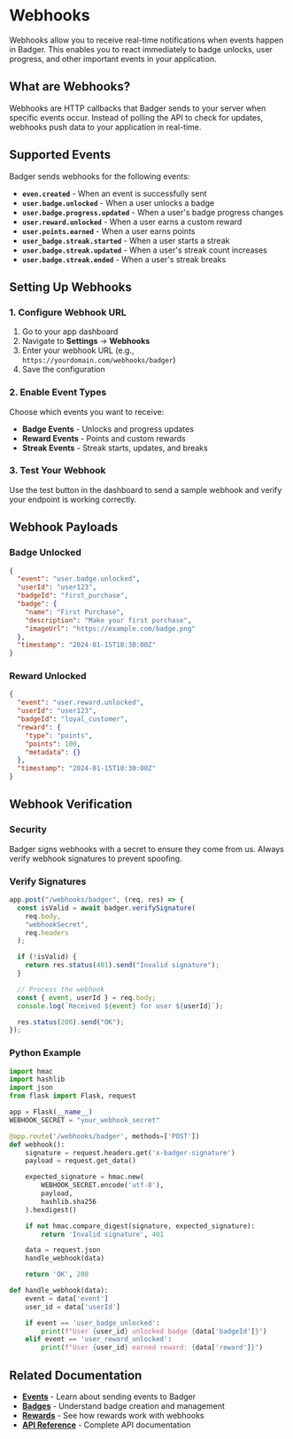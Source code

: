 # Webhooks

Webhooks allow you to receive real-time notifications when events happen in Badger. This enables you to react immediately to badge unlocks, user progress, and other important events in your application.

## What are Webhooks?

Webhooks are HTTP callbacks that Badger sends to your server when specific events occur. Instead of polling the API to check for updates, webhooks push data to your application in real-time.

## Supported Events

Badger sends webhooks for the following events:

- **`even.created`** - When an event is successfully sent
- **`user.badge.unlocked`** - When a user unlocks a badge
- **`user.badge.progress.updated`** - When a user's badge progress changes
- **`user.reward.unlocked`** - When a user earns a custom reward
- **`user.points.earned`** - When a user earns points
- **`user_badge.streak.started`** - When a user starts a streak
- **`user.badge.streak.updated`** - When a user's streak count increases
- **`user.badge.streak.ended`** - When a user's streak breaks

## Setting Up Webhooks

### 1. Configure Webhook URL

1. Go to your app dashboard
2. Navigate to **Settings** → **Webhooks**
3. Enter your webhook URL (e.g., `https://yourdomain.com/webhooks/badger`)
4. Save the configuration

### 2. Enable Event Types

Choose which events you want to receive:

- **Badge Events** - Unlocks and progress updates
- **Reward Events** - Points and custom rewards
- **Streak Events** - Streak starts, updates, and breaks

### 3. Test Your Webhook

Use the test button in the dashboard to send a sample webhook and verify your endpoint is working correctly.

## Webhook Payloads

### Badge Unlocked

```json
{
  "event": "user.badge.unlocked",
  "userId": "user123",
  "badgeId": "first_purchase",
  "badge": {
    "name": "First Purchase",
    "description": "Make your first purchase",
    "imageUrl": "https://example.com/badge.png"
  },
  "timestamp": "2024-01-15T10:30:00Z"
}
```

### Reward Unlocked

```json
{
  "event": "user.reward.unlocked",
  "userId": "user123",
  "badgeId": "loyal_customer",
  "reward": {
    "type": "points",
    "points": 100,
    "metadata": {}
  },
  "timestamp": "2024-01-15T10:30:00Z"
}
```

## Webhook Verification

### Security

Badger signs webhooks with a secret to ensure they come from us. Always verify webhook signatures to prevent spoofing.

### Verify Signatures

```typescript
app.post("/webhooks/badger", (req, res) => {
  const isValid = await badger.verifySignature(
    req.body,
    "webhookSecret",
    req.headers
  );

  if (!isValid) {
    return res.status(401).send("Invalid signature");
  }

  // Process the webhook
  const { event, userId } = req.body;
  console.log(`Received ${event} for user ${userId}`);

  res.status(200).send("OK");
});
```

### Python Example

```python
import hmac
import hashlib
import json
from flask import Flask, request

app = Flask(__name__)
WEBHOOK_SECRET = "your_webhook_secret"

@app.route('/webhooks/badger', methods=['POST'])
def webhook():
    signature = request.headers.get('x-badger-signature')
    payload = request.get_data()

    expected_signature = hmac.new(
        WEBHOOK_SECRET.encode('utf-8'),
        payload,
        hashlib.sha256
    ).hexdigest()

    if not hmac.compare_digest(signature, expected_signature):
        return 'Invalid signature', 401

    data = request.json
    handle_webhook(data)

    return 'OK', 200

def handle_webhook(data):
    event = data['event']
    user_id = data['userId']

    if event == 'user_badge_unlocked':
        print(f"User {user_id} unlocked badge {data['badgeId']}")
    elif event == 'user_reward_unlocked':
        print(f"User {user_id} earned reward: {data['reward']}")
```

## Related Documentation

- **[Events](./events)** - Learn about sending events to Badger
- **[Badges](./badges)** - Understand badge creation and management
- **[Rewards](./rewards)** - See how rewards work with webhooks
- **[API Reference](./api-reference)** - Complete API documentation
